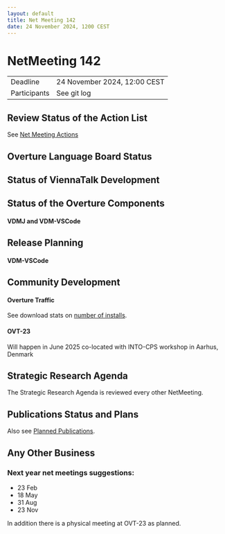 ```yaml
---
layout: default
title: Net Meeting 142
date: 24 November 2024, 1200 CEST
---
```


<script src="https://code.jquery.com/jquery-1.11.1.min.js">
</script>
<script src="/javascripts/edit.js"></script>
<script>setEditButonNm();</script>

# NetMeeting 142

|||
|---|---|
| Deadline | 24 November 2024, 12:00 CEST |
| Participants | See git log |


## Review Status of the Action List

See [Net Meeting Actions](https://github.com/overturetool/overturetool.github.io/issues?q=is%3Aopen+is%3Aissue+label%3A%22action+net-meeting%22)


## Overture Language Board Status

## Status of ViennaTalk Development


##  Status of the Overture Components

#### VDMJ and VDM-VSCode


##  Release Planning

#### VDM-VSCode


##  Community Development

#### Overture Traffic

See download stats on [number of installs](https://marketplace.visualstudio.com/items?itemName=overturetool.vdm-vscode).

#### OVT-23

Will happen in June 2025 co-located with INTO-CPS workshop
in Aarhus, Denmark

##  Strategic Research Agenda

The Strategic Research Agenda is reviewed every other NetMeeting.


##  Publications Status and Plans

Also see [Planned Publications](https://www.overturetool.org/publications/PlannedPublications.html).


##  Any Other Business


### Next year net meetings suggestions:

* 23 Feb
* 18 May
* 31 Aug
* 23 Nov

In addition there is a physical meeting at OVT-23 as planned.



<div id="edit_page_div"></div>
